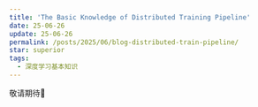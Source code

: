 ```yaml
---
title: 'The Basic Knowledge of Distributed Training Pipeline'
date: 25-06-26
update: 25-06-26
permalink: /posts/2025/06/blog-distributed-train-pipeline/
star: superior
tags:
  - 深度学习基本知识
---
```


敬请期待🤪